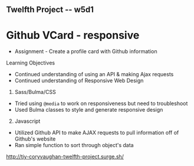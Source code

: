 ## Twelfth Project -- w5d1
# Github VCard - responsive

* Assignment - Create a profile card with Github information

Learning Objectives
* Continued understanding of using an API & making Ajax requests
* Continued understanding of Responsive Web Design

1. Sass/Bulma/CSS
  * Tried using `@media` to work on responsiveness but need to troubleshoot
  * Used Bulma classes to style and generate responsive design

2. Javascript
  * Utilized Github API to make  AJAX requests to pull information off of Github's website
  * Ran simple function to sort through object's data


http://tiy-coryvaughan-twelfth-project.surge.sh/

